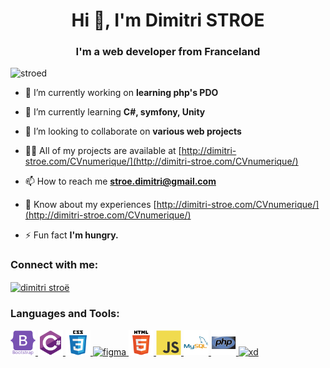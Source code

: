 <h1 align="center">Hi 👋, I'm Dimitri STROE</h1>
<h3 align="center">I'm a web developer from Franceland</h3>

<p align="left"> <img src="https://komarev.com/ghpvc/?username=stroed&label=Profile%20views&color=0e75b6&style=flat" alt="stroed" /> </p>

- 🔭 I’m currently working on **learning php's PDO**

- 🌱 I’m currently learning **C#, symfony, Unity**

- 👯 I’m looking to collaborate on **various web projects**

- 👨‍💻 All of my projects are available at [http://dimitri-stroe.com/CVnumerique/](http://dimitri-stroe.com/CVnumerique/)

- 📫 How to reach me **stroe.dimitri@gmail.com**

- 📄 Know about my experiences [http://dimitri-stroe.com/CVnumerique/](http://dimitri-stroe.com/CVnumerique/)

- ⚡ Fun fact **I'm hungry.**

<h3 align="left">Connect with me:</h3>
<p align="left">

<a href="https://linkedin.com/in/dimitri stroë" target="blank"><img align="center" src="https://raw.githubusercontent.com/rahuldkjain/github-profile-readme-generator/master/src/images/icons/Social/linked-in-alt.svg" alt="dimitri stroë" height="30" width="40" /></a>
</p>

<h3 align="left">Languages and Tools:</h3>
<p align="left"> <a href="https://getbootstrap.com" target="_blank" rel="noreferrer"> <img src="https://raw.githubusercontent.com/devicons/devicon/master/icons/bootstrap/bootstrap-plain-wordmark.svg" alt="bootstrap" width="40" height="40"/> </a> <a href="https://www.w3schools.com/cs/" target="_blank" rel="noreferrer"> <img src="https://raw.githubusercontent.com/devicons/devicon/master/icons/csharp/csharp-original.svg" alt="csharp" width="40" height="40"/> </a> <a href="https://www.w3schools.com/css/" target="_blank" rel="noreferrer"> <img src="https://raw.githubusercontent.com/devicons/devicon/master/icons/css3/css3-original-wordmark.svg" alt="css3" width="40" height="40"/> </a> <a href="https://www.figma.com/" target="_blank" rel="noreferrer"> <img src="https://www.vectorlogo.zone/logos/figma/figma-icon.svg" alt="figma" width="40" height="40"/> </a> <a href="https://www.w3.org/html/" target="_blank" rel="noreferrer"> <img src="https://raw.githubusercontent.com/devicons/devicon/master/icons/html5/html5-original-wordmark.svg" alt="html5" width="40" height="40"/> </a> <a href="https://developer.mozilla.org/en-US/docs/Web/JavaScript" target="_blank" rel="noreferrer"> <img src="https://raw.githubusercontent.com/devicons/devicon/master/icons/javascript/javascript-original.svg" alt="javascript" width="40" height="40"/> </a> <a href="https://www.mysql.com/" target="_blank" rel="noreferrer"> <img src="https://raw.githubusercontent.com/devicons/devicon/master/icons/mysql/mysql-original-wordmark.svg" alt="mysql" width="40" height="40"/> </a> <a href="https://www.php.net" target="_blank" rel="noreferrer"> <img src="https://raw.githubusercontent.com/devicons/devicon/master/icons/php/php-original.svg" alt="php" width="40" height="40"/> </a> <a href="https://www.adobe.com/products/xd.html" target="_blank" rel="noreferrer"> <img src="https://cdn.worldvectorlogo.com/logos/adobe-xd.svg" alt="xd" width="40" height="40"/> </a> </p>
